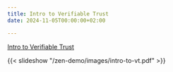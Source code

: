 ```yaml
---
title: Intro to Verifiable Trust
date: 2024-11-05T00:00:00+02:00

---
```


[Intro to Verifiable Trust](images/intro-to-vt.pdf)

{{< slideshow "/zen-demo/images/intro-to-vt.pdf" >}}